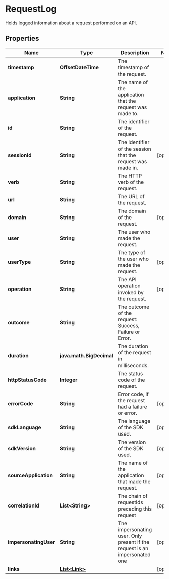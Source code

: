 

# RequestLog

Holds logged information about a request performed on an API.

## Properties

| Name | Type | Description | Notes |
|------------ | ------------- | ------------- | -------------|
|**timestamp** | **OffsetDateTime** | The timestamp of the request. |  |
|**application** | **String** | The name of the application that the request was made to. |  |
|**id** | **String** | The identifier of the request. |  |
|**sessionId** | **String** | The identifier of the session that the request was made in. |  [optional] |
|**verb** | **String** | The HTTP verb of the request. |  |
|**url** | **String** | The URL of the request. |  |
|**domain** | **String** | The domain of the request. |  [optional] |
|**user** | **String** | The user who made the request. |  |
|**userType** | **String** | The type of the user who made the request. |  [optional] |
|**operation** | **String** | The API operation invoked by the request. |  [optional] |
|**outcome** | **String** | The outcome of the request: Success, Failure or Error. |  |
|**duration** | **java.math.BigDecimal** | The duration of the request in milliseconds. |  |
|**httpStatusCode** | **Integer** | The status code of the request. |  |
|**errorCode** | **String** | Error code, if the request had a failure or error. |  [optional] |
|**sdkLanguage** | **String** | The language of the SDK used. |  [optional] |
|**sdkVersion** | **String** | The version of the SDK used. |  [optional] |
|**sourceApplication** | **String** | The name of the application that made the request. |  [optional] |
|**correlationId** | **List&lt;String&gt;** | The chain of requestIds preceding this request |  [optional] |
|**impersonatingUser** | **String** | The impersonating user. Only present if the request is an impersonated one |  [optional] |
|**links** | [**List&lt;Link&gt;**](Link.md) |  |  [optional] |



